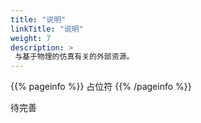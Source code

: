 ```yaml
---
title: "说明"
linkTitle: "说明"
weight: 7
description: >
 与基于物理的仿真有关的外部资源。
---
```


{{% pageinfo %}}
占位符
{{% /pageinfo %}}

待完善
